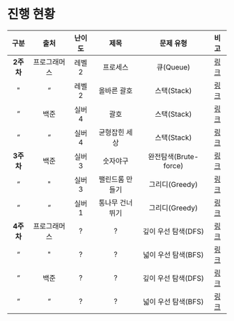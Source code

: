 # 진행 현황

<center>

|   구분    |   출처   | 난이도 |    제목    |       문제 유형       |                                  비고                                   |
|:-------:|:------:|:---:|:--------:|:-----------------:|:---------------------------------------------------------------------:|
| **2주차** | 프로그래머스 | 레벨2 |   프로세스   |     큐(Queue)      | [링크](https://school.programmers.co.kr/learn/courses/30/lessons/42587) |
|    "    |   “    | 레벨2 |  올바른 괄호  |     스택(Stack)     | [링크](https://school.programmers.co.kr/learn/courses/30/lessons/12909) |
|    “    |   백준   | 실버4 |    괄호    |     스택(Stack)     |              [링크](https://www.acmicpc.net/problem/9012)               |
|    “    |   “    | 실버4 | 균형잡힌 세상  |     스택(Stack)     |              [링크](https://www.acmicpc.net/problem/4949)               |
| **3주차** |   백준   | 실버3 |   숫자야구   | 완전탐색(Brute-force) |              [링크](https://www.acmicpc.net/problem/2503)               |
|    “    |   "    | 실버3 | 팰린드롬 만들기 |    그리디(Greedy)    |              [링크](https://www.acmicpc.net/problem/1213)               |
|    “    |   “    | 실버1 | 통나무 건너뛰기 |    그리디(Greedy)    |              [링크](https://www.acmicpc.net/problem/11497)              |
| **4주차** | 프로그래머스 |  ?  |    ?     |   깊이 우선 탐색(DFS)   |                               [링크](...)                               |
|    “    |   "    |  ?  |    ?     |   넓이 우선 탐색(BFS)   |                               [링크](...)                               |
|    “    |   백준   |  ?  |    ?     |   깊이 우선 탐색(DFS)   |                               [링크](...)                               |
|    “    |   “    |  ?  |    ?     |   넓이 우선 탐색(BFS)   |                               [링크](...)                               |

</center>